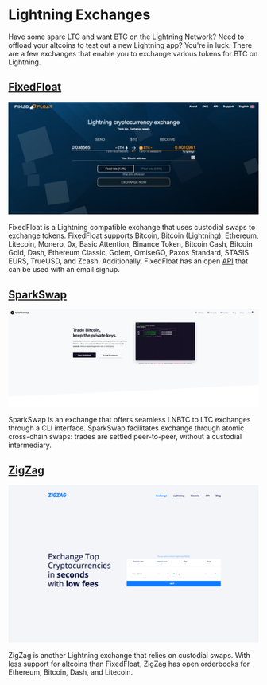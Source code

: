 # Lightning Exchanges

Have some spare LTC and want BTC on the Lightning Network? Need to offload your altcoins to test out a new Lightning app? You're in luck. There are a few exchanges that enable you to exchange various tokens for BTC on Lightning.

## [FixedFloat](https://fixedfloat.com/)

![](../.gitbook/assets/screen-shot-2019-06-13-at-2.38.11-pm.png)

FixedFloat is a Lightning compatible exchange that uses custodial swaps to exchange tokens. FixedFloat supports Bitcoin, Bitcoin \(Lightning\), Ethereum, Litecoin, Monero, 0x, Basic Attention, Binance Token, Bitcoin Cash, Bitcoin Gold, Dash, Ethereum Classic, Golem, OmiseGO, Paxos Standard, STASIS EURS, TrueUSD, and Zcash. Additionally, FixedFloat has an open [API](https://fixedfloat.com/api) that can be used with an email signup.

## [SparkSwap](https://sparkswap.com/)

![](../.gitbook/assets/screen-shot-2019-06-13-at-3.10.28-pm.png)

SparkSwap is an exchange that offers seamless LNBTC to LTC exchanges through a CLI interface. SparkSwap facilitates exchange through atomic cross-chain swaps: trades are settled peer-to-peer, without a custodial intermediary.

## [ZigZag](https://zigzag.io/#/)

![](../.gitbook/assets/screen-shot-2019-06-13-at-2.41.48-pm.png)

ZigZag is another Lightning exchange that relies on custodial swaps. With less support for altcoins than FixedFloat, ZigZag has open orderbooks for Ethereum, Bitcoin, Dash, and Litecoin.



